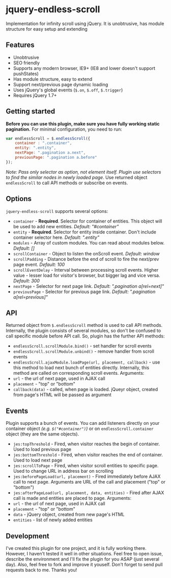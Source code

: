jquery-endless-scroll
=====================

Implementation for infinity scroll using jQuery. It is unobtrusive, has module structure for easy setup and extending

Features
--------

* Unobtrusive
* SEO friendly
* Supports any modern browser, IE9+ (IE8 and lower doesn't support pushStates)
* Has module structure, easy to extend
* Support next/previous page dynamic loading
* Uses jQuery's global events (`$.on`, `$.off`, `$.trigger`)
* Requires jQuery 1.7+

Getting started
--------

**Before you can use this plugin, make sure you have fully working static pagination.**
For minimal configuration, you need to run:

```javascript
var endlessScroll = $.endlessScroll({
    container : ".container",
    entity: ".entity",
    nextPage: ".pagination a.next",
    previousPage: ".pagination a.before"
});
```

_Note: Pass only selector as option, not element itself. Plugin use selectors to find the similar nodes in newly loaded page_.
Use returned object `endlessScroll` to call API methods or subscribe on events.

Options
----------
`jquery-endless-scroll` supports several options:

* `container` - **Required**. Selector for container of entities. This object will be used to add new entities. _Default: "#container"_
* `entity` - **Required**. Selector for entity inside container. Don't include container selector here. _Default: ".entity"_
* `modules` - Array of custom modules. You can read about modules below. _Default: []_
* `scrollContainer` - Object to listen the onScroll event. _Default: window_
* `scrollPadding` - Distance before the end of scroll to fire the next/prev page event. _Default: 100_
* `scrollEventDelay` - Interval between processing scroll events. Higher value - lesser load for visitor's browser, but bigger lag and vice versa. _Default: 300_
* `nextPage` - Selector for next page link. _Default: ".pagination a[rel=next]"_
* `previousPage` - Selector for previous page link. _Default: ".pagination a[rel=previous]"_

API
-------------

Returned object from `$.endlessScroll` method is used to call API methods. Internally, the plugin consists of several modules, so don't be confused to call specific module before API call. So, plugin has the further API methods:

* `endlessScroll.scrollModule.bind()` - set handler for scroll events
* `endlessScroll.scrollModule.unbind()` - remove handler from scroll events
* `endlessScroll.ajaxModule.loadPage(url, placement, callback)` - use this method to load next bunch of entities directly. Internally, this method are called on corresponding scroll events. Arguments:
 * `url` - the url of next page, used in AJAX call
 * `placement` - "top" or "bottom"
 * `callback(data)` - called, when page is loaded. jQueyr object, created from page's HTML will be passed as argument


Events
---------

Plugin supports a bunch of events. You can add listeners directly on your container object _(e.g. `$("#container")`)_ or on `endlessScroll.container` object (they are the same objects).

* `jes:topThreshold` - Fired, when visitor reaches the begin of container. Used to load previous page
* `jes:bottomThreshold` - Fired, when visitor reaches the end of container. Used to load next page
* `jes:scrollToPage` - Fired, when visitor scroll entities to specific page. Used to change URL in address bar on scrolling
* `jes:beforePageLoad(url, placement)` - Fired immediately before AJAX call to next page. Arguments are URL of the call and placement ("top" or "bottom")
* `jes:afterPageLoad(url, placement, data, entities)` - Fired after AJAX call is made and entities are placed to page. Arguments:
 * `url` - the url of next page, used in AJAX call
 * `placement` - "top" or "bottom"
 * `data` - jQuery object, created from new page's HTML
 * `entities` - list of newly added entities


Development
----------

I've created this plugin for one project, and it is fully working there. However, I haven't tested it well in other situations. Feel free to open issue, describe the environment and I'll fix the plugin for you ASAP (just several day). Also, feel free to fork and improve it youself. Don't forget to send pull requests back to me. Thanks you!
